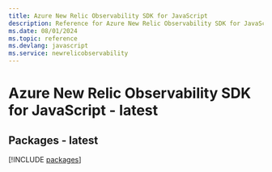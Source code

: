 ```yaml
---
title: Azure New Relic Observability SDK for JavaScript
description: Reference for Azure New Relic Observability SDK for JavaScript
ms.date: 08/01/2024
ms.topic: reference
ms.devlang: javascript
ms.service: newrelicobservability
---
```

# Azure New Relic Observability SDK for JavaScript - latest
## Packages - latest
[!INCLUDE [packages](new-relic-observability-index.md)]